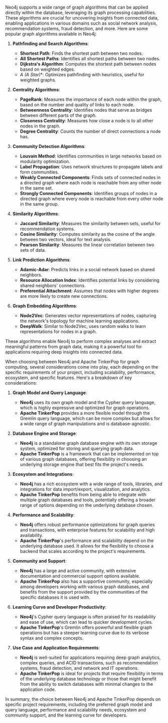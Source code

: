 Neo4j supports a wide range of graph algorithms that can be applied directly within the database, leveraging its graph processing capabilities. These algorithms are crucial for uncovering insights from connected data, enabling applications in various domains such as social network analysis, recommendation systems, fraud detection, and more. Here are some popular graph algorithms available in Neo4j:

1. **Pathfinding and Search Algorithms**:
   - **Shortest Path**: Finds the shortest path between two nodes.
   - **All Shortest Paths**: Identifies all shortest paths between two nodes.
   - **Dijkstra's Algorithm**: Computes the shortest path between nodes based on weighted edges.
   - **A* (A Star)**: Optimizes pathfinding with heuristics, useful for weighted graphs.

2. **Centrality Algorithms**:
   - **PageRank**: Measures the importance of each node within the graph, based on the number and quality of links to each node.
   - **Betweenness Centrality**: Identifies nodes that serve as bridges between different parts of the graph.
   - **Closeness Centrality**: Measures how close a node is to all other nodes in the graph.
   - **Degree Centrality**: Counts the number of direct connections a node has.

3. **Community Detection Algorithms**:
   - **Louvain Method**: Identifies communities in large networks based on modularity optimization.
   - **Label Propagation**: Uses network structures to propagate labels and form communities.
   - **Weakly Connected Components**: Finds sets of connected nodes in a directed graph where each node is reachable from any other node in the same set.
   - **Strongly Connected Components**: Identifies groups of nodes in a directed graph where every node is reachable from every other node in the same group.

4. **Similarity Algorithms**:
   - **Jaccard Similarity**: Measures the similarity between sets, useful for recommendation systems.
   - **Cosine Similarity**: Computes similarity as the cosine of the angle between two vectors, ideal for text analysis.
   - **Pearson Similarity**: Measures the linear correlation between two sets of data.

5. **Link Prediction Algorithms**:
   - **Adamic-Adar**: Predicts links in a social network based on shared neighbors.
   - **Resource Allocation Index**: Identifies potential links by considering shared neighbors' connections.
   - **Preferential Attachment**: Assumes that nodes with higher degrees are more likely to create new connections.

6. **Graph Embedding Algorithms**:
   - **Node2Vec**: Generates vector representations of nodes, capturing the network's topology for machine learning applications.
   - **DeepWalk**: Similar to Node2Vec, uses random walks to learn representations for nodes in a graph.

These algorithms enable Neo4j to perform complex analyses and extract meaningful patterns from graph data, making it a powerful tool for applications requiring deep insights into connected data.



When choosing between Neo4j and Apache TinkerPop for graph computing, several considerations come into play, each depending on the specific requirements of your project, including scalability, performance, ecosystem, and specific features. Here's a breakdown of key considerations:

1. **Graph Model and Query Language**:
   - **Neo4j** uses its own graph model and the Cypher query language, which is highly expressive and optimized for graph operations.
   - **Apache TinkerPop** provides a more flexible model through the Gremlin query language, which can be more complex but allows for a wide range of graph manipulations and is database-agnostic.

2. **Database Engine and Storage**:
   - **Neo4j** is a standalone graph database engine with its own storage system, optimized for storing and querying graph data.
   - **Apache TinkerPop** is a framework that can be implemented on top of various graph databases, offering flexibility in choosing an underlying storage engine that best fits the project's needs.

3. **Ecosystem and Integrations**:
   - **Neo4j** has a rich ecosystem with a wide range of tools, libraries, and integrations for data import/export, visualization, and analytics.
   - **Apache TinkerPop** benefits from being able to integrate with multiple graph databases and tools, potentially offering a broader range of options depending on the underlying database chosen.

4. **Performance and Scalability**:
   - **Neo4j** offers robust performance optimizations for graph queries and transactions, with enterprise features for scalability and high availability.
   - **Apache TinkerPop**'s performance and scalability depend on the underlying database used. It allows for the flexibility to choose a backend that scales according to the project's requirements.

5. **Community and Support**:
   - **Neo4j** has a large and active community, with extensive documentation and commercial support options available.
   - **Apache TinkerPop** also has a supportive community, especially among developers working with various graph databases, and benefits from the support provided by the communities of the specific databases it is used with.

6. **Learning Curve and Developer Productivity**:
   - **Neo4j**'s Cypher query language is often praised for its readability and ease of use, which can lead to quicker development cycles.
   - **Apache TinkerPop**'s Gremlin offers powerful and flexible graph operations but has a steeper learning curve due to its verbose syntax and complex concepts.

7. **Use Case and Application Requirements**:
   - **Neo4j** is well-suited for applications requiring deep graph analytics, complex queries, and ACID transactions, such as recommendation systems, fraud detection, and network and IT operations.
   - **Apache TinkerPop** is ideal for projects that require flexibility in terms of the underlying database technology or those that might benefit from the ability to switch databases with minimal changes to the application code.

In summary, the choice between Neo4j and Apache TinkerPop depends on specific project requirements, including the preferred graph model and query language, performance and scalability needs, ecosystem and community support, and the learning curve for developers.
